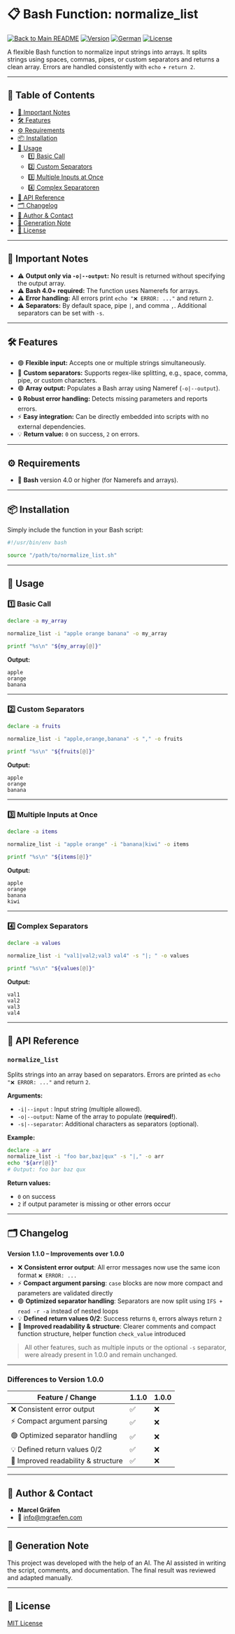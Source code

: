 # 📋 Bash Function: normalize_list

[![Back to Main README](https://img.shields.io/badge/Main-README-blue?style=flat&logo=github)](../README.md)
[![Version](https://img.shields.io/badge/version-1.1.0-blue.svg)](#)
[![German](https://img.shields.io/badge/Language-German-blue)](./README.de.md)
[![License](https://img.shields.io/badge/license-MIT-lightgrey.svg)](https://opensource.org/licenses/MIT)

A flexible Bash function to normalize input strings into arrays. It splits strings using spaces, commas, pipes, or custom separators and returns a clean array. Errors are handled consistently with `echo` + `return 2`.

---

## 🚀 Table of Contents

* [📌 Important Notes](#-important-notes)
* [🛠️ Features](#-features)
* [⚙️ Requirements](#%EF%B8%8F-requirements)
* [📦 Installation](#-installation)
* [📝 Usage](#-usage)
  * [1️⃣ Basic Call](#1️⃣-basic-ball)
  * [2️⃣ Custom Separators](#2️⃣-custom-separatoren)
  * [3️⃣ Multiple Inputs at Once](#3️⃣-multiple-inputs-at-once)
  * [4️⃣ Complex Separatoren](#4️⃣-complex-separatoren)
* [📌 API Reference](#-api-reference)
* [🗂️ Changelog](#-changelog)
* [👤 Author & Contact](#-author--contact)
* [🤖 Generation Note](#-generation-note)
* [📜 License](#-license)

---

## 📌 Important Notes

* ⚠️ **Output only via `-o|--output`:** No result is returned without specifying the output array.
* ⚠️ **Bash 4.0+ required:** The function uses Namerefs for arrays.
* ⚠️ **Error handling:** All errors print `echo "❌ ERROR: ..."` and return `2`.
* ⚠️ **Separators:** By default space, pipe `|`, and comma `,`. Additional separators can be set with `-s`.

---

## 🛠️ Features

* 🟢 **Flexible input:** Accepts one or multiple strings simultaneously.
* 🔹 **Custom separators:** Supports regex-like splitting, e.g., space, comma, pipe, or custom characters.
* 🟣 **Array output:** Populates a Bash array using Nameref (`-o|--output`).
* 🔒 **Robust error handling:** Detects missing parameters and reports errors.
* ⚡ **Easy integration:** Can be directly embedded into scripts with no external dependencies.
* 💡 **Return value:** `0` on success, `2` on errors.

---

## ⚙️ Requirements

* 🐚 **Bash** version 4.0 or higher (for Namerefs and arrays).

---

## 📦 Installation

Simply include the function in your Bash script:

```bash
#!/usr/bin/env bash

source "/path/to/normalize_list.sh"
```

---

## 📝 Usage

### 1️⃣ Basic Call

```bash
declare -a my_array

normalize_list -i "apple orange banana" -o my_array

printf "%s\n" "${my_array[@]}"
```

**Output:**

```
apple
orange
banana
```

---

### 2️⃣ Custom Separators

```bash
declare -a fruits

normalize_list -i "apple,orange,banana" -s "," -o fruits

printf "%s\n" "${fruits[@]}"
```

**Output:**

```
apple
orange
banana
```

---

### 3️⃣ Multiple Inputs at Once

```bash
declare -a items

normalize_list -i "apple orange" -i "banana|kiwi" -o items

printf "%s\n" "${items[@]}"
```

**Output:**

```
apple
orange
banana
kiwi
```

---

### 4️⃣ Complex Separators

```bash
declare -a values

normalize_list -i "val1|val2;val3 val4" -s "|; " -o values

printf "%s\n" "${values[@]}"
```

**Output:**

```
val1
val2
val3
val4
```

---

## 📌 API Reference

### `normalize_list`

Splits strings into an array based on separators. Errors are printed as `echo "❌ ERROR: ..."` and return `2`.

**Arguments:**

* `-i|--input` : Input string (multiple allowed).
* `-o|--output`: Name of the array to populate (**required!**).
* `-s|--separator`: Additional characters as separators (optional).

**Example:**

```bash
declare -a arr
normalize_list -i "foo bar,baz|qux" -s "|," -o arr
echo "${arr[@]}"
# Output: foo bar baz qux
```

**Return values:**

* `0` on success
* `2` if output parameter is missing or other errors occur

---

## 🗂️ Changelog

**Version 1.1.0 – Improvements over 1.0.0**

- ❌ **Consistent error output**: All error messages now use the same icon format `❌ ERROR: ...`
- ⚡ **Compact argument parsing**: `case` blocks are now more compact and parameters are validated directly
- 🟢 **Optimized separator handling**: Separators are now split using `IFS + read -r -a` instead of nested loops
- 💡 **Defined return values 0/2**: Success returns `0`, errors always return `2`
- 📝 **Improved readability & structure**: Clearer comments and compact function structure, helper function `check_value` introduced

> All other features, such as multiple inputs or the optional `-s` separator, were already present in 1.0.0 and remain unchanged.

---

### Differences to Version 1.0.0

| Feature / Change                    | 1.1.0 | 1.0.0 |
|-------------------------------------|-------|-------|
| ❌ Consistent error output          |  ✅  |  ❌  |
| ⚡ Compact argument parsing         |  ✅  |  ❌  |
| 🟢 Optimized separator handling     |  ✅  |  ❌  |
| 💡 Defined return values 0/2        |  ✅  |  ❌  |
| 📝 Improved readability & structure |  ✅  |  ❌  |


---

## 👤 Author & Contact

* **Marcel Gräfen**
* 📧 [info@mgraefen.com](mailto:info@mgraefen.com)

---

## 🤖 Generation Note

This project was developed with the help of an AI. The AI assisted in writing the script, comments, and documentation. The final result was reviewed and adapted manually.

---

## 📜 License

[MIT License](LICENSE)
